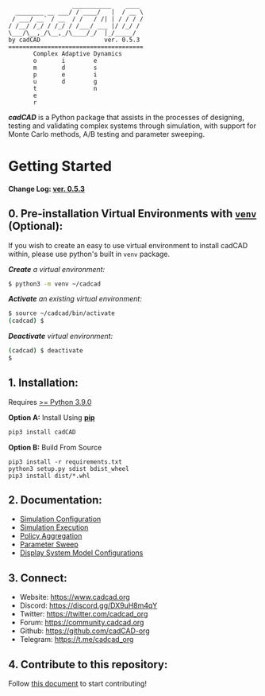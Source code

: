 ```
                  ___________    ____
  ________ __ ___/ / ____/   |  / __ \
 / ___/ __` / __  / /   / /| | / / / /
/ /__/ /_/ / /_/ / /___/ ___ |/ /_/ /
\___/\__,_/\__,_/\____/_/  |_/_____/
by cadCAD                  ver. 0.5.3
======================================
       Complex Adaptive Dynamics
       o       i        e
       m       d        s
       p       e        i
       u       d        g
       t                n
       e
       r
```
***cadCAD*** is a Python package that assists in the processes of designing, testing and validating complex systems
through simulation, with support for Monte Carlo methods, A/B testing and parameter sweeping.

# Getting Started

#### Change Log: [ver. 0.5.3](CHANGELOG.md)

## 0. Pre-installation Virtual Environments with [`venv`](https://docs.python.org/3/library/venv.html) (Optional):
If you wish to create an easy to use virtual environment to install cadCAD within, please use python's built in `venv` package.

***Create** a virtual environment:*
```bash
$ python3 -m venv ~/cadcad
```

***Activate** an existing virtual environment:*
```bash
$ source ~/cadcad/bin/activate
(cadcad) $
```

***Deactivate** virtual environment:*
```bash
(cadcad) $ deactivate
$
```

## 1. Installation:
Requires [>= Python 3.9.0](https://www.python.org/downloads/)

**Option A:** Install Using **[pip](https://pypi.org/project/cadCAD/)**
```bash
pip3 install cadCAD
```

**Option B:** Build From Source
```
pip3 install -r requirements.txt
python3 setup.py sdist bdist_wheel
pip3 install dist/*.whl
```

## 2. Documentation:
* [Simulation Configuration](documentation/README.md)
* [Simulation Execution](documentation/Simulation_Execution.md)
* [Policy Aggregation](documentation/Policy_Aggregation.md)
* [Parameter Sweep](documentation/System_Model_Parameter_Sweep.md)
* [Display System Model Configurations](documentation/System_Configuration.md)

## 3. Connect:
* Website: https://www.cadcad.org
* Discord: https://discord.gg/DX9uH8m4qY
* Twitter: https://twitter.com/cadcad_org
* Forum: https://community.cadcad.org
* Github: https://github.com/cadCAD-org
* Telegram: https://t.me/cadcad_org

## 4. Contribute to this repository:
Follow [this document](CONTRIBUTING.md) to start contributing!
